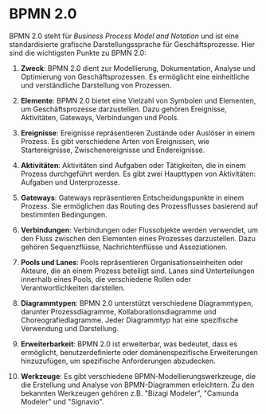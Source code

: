 # BPMN 2.0

BPMN 2.0 steht für *Business Process Model and Notation* und ist eine standardisierte grafische Darstellungssprache für Geschäftsprozesse. Hier sind die wichtigsten Punkte zu BPMN 2.0:

1. **Zweck**: BPMN 2.0 dient zur Modellierung, Dokumentation, Analyse und Optimierung von Geschäftsprozessen. Es ermöglicht eine einheitliche und verständliche Darstellung von Prozessen.

2. **Elemente**: BPMN 2.0 bietet eine Vielzahl von Symbolen und Elementen, um Geschäftsprozesse darzustellen. Dazu gehören Ereignisse, Aktivitäten, Gateways, Verbindungen und Pools.

3. **Ereignisse**: Ereignisse repräsentieren Zustände oder Auslöser in einem Prozess. Es gibt verschiedene Arten von Ereignissen, wie Startereignisse, Zwischenereignisse und Endereignisse.

4. **Aktivitäten**: Aktivitäten sind Aufgaben oder Tätigkeiten, die in einem Prozess durchgeführt werden. Es gibt zwei Haupttypen von Aktivitäten: Aufgaben und Unterprozesse.

5. **Gateways**: Gateways repräsentieren Entscheidungspunkte in einem Prozess. Sie ermöglichen das Routing des Prozessflusses basierend auf bestimmten Bedingungen.

6. **Verbindungen**: Verbindungen oder Flussobjekte werden verwendet, um den Fluss zwischen den Elementen eines Prozesses darzustellen. Dazu gehören Sequenzflüsse, Nachrichtenflüsse und Assoziationen.

7. **Pools und Lanes**: Pools repräsentieren Organisationseinheiten oder Akteure, die an einem Prozess beteiligt sind. Lanes sind Unterteilungen innerhalb eines Pools, die verschiedene Rollen oder Verantwortlichkeiten darstellen.

8. **Diagrammtypen**: BPMN 2.0 unterstützt verschiedene Diagrammtypen, darunter Prozessdiagramme, Kollaborationsdiagramme und Choreografiediagramme. Jeder Diagrammtyp hat eine spezifische Verwendung und Darstellung.

9. **Erweiterbarkeit**: BPMN 2.0 ist erweiterbar, was bedeutet, dass es ermöglicht, benutzerdefinierte oder domänenspezifische Erweiterungen hinzuzufügen, um spezifische Anforderungen abzudecken.

10. **Werkzeuge**: Es gibt verschiedene BPMN-Modellierungswerkzeuge, die die Erstellung und Analyse von BPMN-Diagrammen erleichtern. Zu den bekannten Werkzeugen gehören z.B. "Bizagi Modeler", "Camunda Modeler" und "Signavio".
